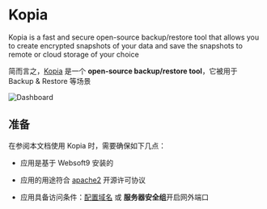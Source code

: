 # Kopia

Kopia is a fast and secure open-source backup/restore tool that allows you to create encrypted snapshots of your data and save the snapshots to remote or cloud storage of your choice

简而言之，[Kopia](https://github.com/kopia/kopia) 是一个 **open-source backup/restore tool**，它被用于 Backup & Restore  等场景


![Dashboard](https://libs.websoft9.com/Websoft9/DocsPicture/zh/kopia/kopia-gui-websoft9.png)


## 准备

在参阅本文档使用 Kopia 时，需要确保如下几点：

- 应用是基于 Websoft9 安装的

- 应用的用途符合 [apache2](https://opensource.org/licenses/Apache-2.0) 开源许可协议

- 应用具备访问条件：[配置域名](./guide/appsetdomain) 或 **服务器安全组**开启网外端口